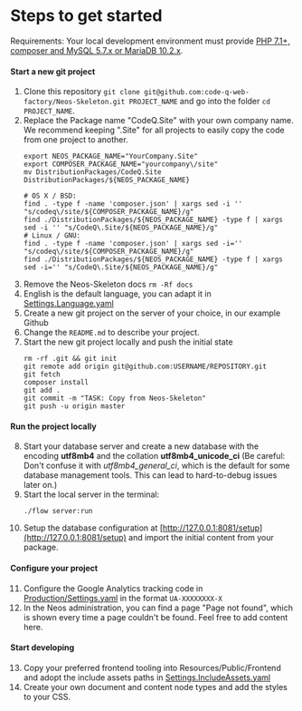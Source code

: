 # Steps to get started

Requirements:
Your local development environment must provide [PHP 7.1+, composer and MySQL 5.7.x or MariaDB 10.2.x](https://www.neos.io/download-and-extend.html).

#### Start a new git project

1. Clone this repository `git clone git@github.com:code-q-web-factory/Neos-Skeleton.git PROJECT_NAME` and go into the folder `cd PROJECT_NAME`.
2. Replace the Package name "CodeQ.Site" with your own company name. We recommend keeping ".Site" for all projects to easily copy the code from one project to another.
    ```
    export NEOS_PACKAGE_NAME="YourCompany.Site"
    export COMPOSER_PACKAGE_NAME="yourcompany\/site"
    mv DistributionPackages/CodeQ.Site DistributionPackages/${NEOS_PACKAGE_NAME}
    
    # OS X / BSD:
    find . -type f -name 'composer.json' | xargs sed -i '' "s/codeq\/site/${COMPOSER_PACKAGE_NAME}/g"
    find ./DistributionPackages/${NEOS_PACKAGE_NAME} -type f | xargs sed -i '' "s/CodeQ\.Site/${NEOS_PACKAGE_NAME}/g"
    # Linux / GNU:
    find . -type f -name 'composer.json' | xargs sed -i='' "s/codeq\/site/${COMPOSER_PACKAGE_NAME}/g"
    find ./DistributionPackages/${NEOS_PACKAGE_NAME} -type f | xargs sed -i='' "s/CodeQ\.Site/${NEOS_PACKAGE_NAME}/g"
    ```
3. Remove the Neos-Skeleton docs `rm -Rf docs`
4. English is the default language, you can adapt it in [Settings.Language.yaml](/DistributionPackages/CodeQ.Site/Configuration/Settings.Language.yaml)
5. Create a new git project on the server of your choice, in our example Github
6. Change the `README.md` to describe your project.
7. Start the new git project locally and push the initial state
    ```
    rm -rf .git && git init
    git remote add origin git@github.com:USERNAME/REPOSITORY.git
    git fetch
    composer install
    git add .
    git commit -m "TASK: Copy from Neos-Skeleton"
    git push -u origin master
    ```

#### Run the project locally

8. Start your database server and create a new database with the encoding **utf8mb4** and the collation **utf8mb4_unicode_ci** (Be careful: Don't confuse it with *utf8mb4_general_ci*, which is the default for some database management tools. This can lead to hard-to-debug issues later on.)
9. Start the local server in the terminal:
    ```
    ./flow server:run
    ```
10. Setup the database configuration at [http://127.0.0.1:8081/setup](http://127.0.0.1:8081/setup) and import the initial content from your package.

#### Configure your project

11. Configure the Google Analytics tracking code in [Production/Settings.yaml](DistributionPackages/CodeQ.Site/Configuration/Production/Settings.yaml) in the format `UA-XXXXXXXX-X`
12. In the Neos administration, you can find a page "Page not found", which is shown every time a page couldn't be found. Feel free to add content here.

#### Start developing

13. Copy your preferred frontend tooling into Resources/Public/Frontend and adopt the include assets paths in [Settings.IncludeAssets.yaml](DistributionPackages/CodeQ.Site/Configuration/Settings.IncludeAssets.yaml)
14. Create your own document and content node types and add the styles to your CSS.

